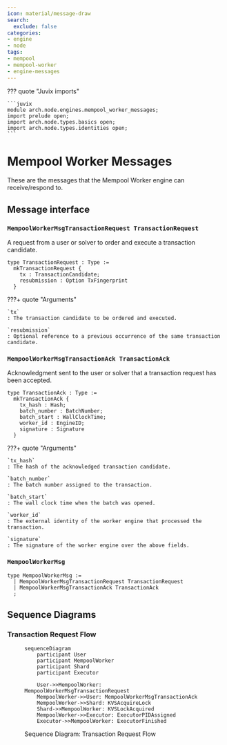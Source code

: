 ```yaml
---
icon: material/message-draw
search:
  exclude: false
categories:
- engine
- node
tags:
- mempool
- mempool-worker
- engine-messages
---
```


??? quote "Juvix imports"

    ```juvix
    module arch.node.engines.mempool_worker_messages;
    import prelude open;
    import arch.node.types.basics open;
    import arch.node.types.identities open;
    ```

# Mempool Worker Messages

These are the messages that the Mempool Worker engine can receive/respond to.

## Message interface

### `MempoolWorkerMsgTransactionRequest TransactionRequest`

A request from a user or solver to order and execute a transaction candidate.

<!-- --8<-- [start:TransactionRequest] -->
```juvix
type TransactionRequest : Type :=
  mkTransactionRequest {
    tx : TransactionCandidate;
    resubmission : Option TxFingerprint
  }
```
<!-- --8<-- [end:TransactionRequest] -->

???+ quote "Arguments"

    `tx`
    : The transaction candidate to be ordered and executed.

    `resubmission`
    : Optional reference to a previous occurrence of the same transaction candidate.

### `MempoolWorkerMsgTransactionAck TransactionAck`

Acknowledgment sent to the user or solver that a transaction request has been accepted.

<!-- --8<-- [start:TransactionAck] -->
```juvix
type TransactionAck : Type :=
  mkTransactionAck {
    tx_hash : Hash;
    batch_number : BatchNumber;
    batch_start : WallClockTime;
    worker_id : EngineID;
    signature : Signature
  }
```
<!-- --8<-- [end:TransactionAck] -->

???+ quote "Arguments"

    `tx_hash`
    : The hash of the acknowledged transaction candidate.

    `batch_number`
    : The batch number assigned to the transaction.

    `batch_start`
    : The wall clock time when the batch was opened.

    `worker_id`
    : The external identity of the worker engine that processed the transaction.

    `signature`
    : The signature of the worker engine over the above fields.

### `MempoolWorkerMsg`

<!-- --8<-- [start:MempoolWorkerMsg] -->
```juvix
type MempoolWorkerMsg :=
  | MempoolWorkerMsgTransactionRequest TransactionRequest
  | MempoolWorkerMsgTransactionAck TransactionAck
  ;
```
<!-- --8<-- [end:MempoolWorkerMsg] -->

## Sequence Diagrams

### Transaction Request Flow

<!-- --8<-- [start:message-sequence-diagram-transaction-request] -->
<figure markdown="span">

```mermaid
sequenceDiagram
    participant User
    participant MempoolWorker
    participant Shard
    participant Executor

    User->>MempoolWorker: MempoolWorkerMsgTransactionRequest
    MempoolWorker->>User: MempoolWorkerMsgTransactionAck
    MempoolWorker->>Shard: KVSAcquireLock
    Shard->>MempoolWorker: KVSLockAcquired
    MempoolWorker->>Executor: ExecutorPIDAssigned
    Executor->>MempoolWorker: ExecutorFinished
```

<figcaption markdown="span">
Sequence Diagram: Transaction Request Flow
</figcaption>
</figure>
<!-- --8<-- [end:message-sequence-diagram-transaction-request] -->
